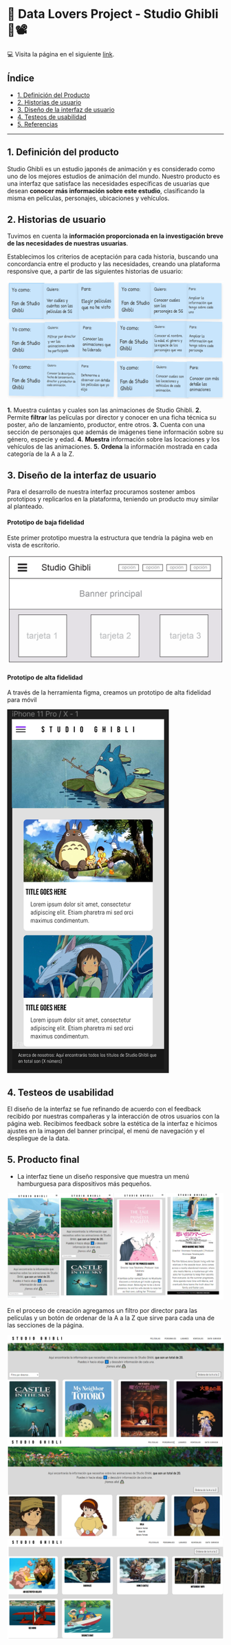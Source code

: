 #  🏯 Data Lovers Project - Studio Ghibli 🏯📽️

💻 Visita la página en el siguiente [link](https://zeligoland.github.io/BOG005-data-lovers.github.io/src/index.html).

## Índice

* [1. Definición del Producto](#1-Definición-del-producto)
* [2. Historias de usuario](#2-Historias-de-usuario)
* [3. Diseño de la interfaz de usuario](#3-Diseño-de-la-interfaz-de-usuario)
* [4. Testeos de usabilidad](#4-Testeos-de-usabilidad)
* [5. Referencias](#5-Referencias)


***

## 1. Definición del producto

Studio Ghibli es un estudio japonés de animación y es considerado como uno de los mejores estudios de animación del mundo. Nuestro producto es una interfaz que satisface las necesidades específicas de usuarias que desean **conocer más información sobre este estudio**, clasificando la misma en películas, personajes, ubicaciones y vehículos.

## 2. Historias de usuario

Tuvimos en cuenta la **información proporcionada en la investigación breve de las necesidades de nuestras usuarias**.

Establecimos los criterios de aceptación para cada historia, buscando una concordancia entre el producto y las necesidades, creando una plataforma responsive que, a partir de las siguientes historias de usuario:

![.image](./historia-de-usuario-1.PNG)

**1.** Muestra cuántas y cuales son las animaciones de Studio Ghibli.
**2.** Permite **filtrar** las películas por director y conocer en una ficha técnica su poster, año de lanzamiento, productor, entre otros.
**3.** Cuenta con una sección de personajes que además de imágenes tiene información sobre su género, especie y edad.
**4.** **Muestra** información sobre las locaciones y los vehículos de las animaciones.
**5.** **Ordena** la información mostrada en cada categoría de la A a la Z.

## 3. Diseño de la interfaz de usuario

Para el desarrollo de nuestra interfaz procuramos sostener ambos prototipos y replicarlos en la plataforma, teniendo un producto muy similar al planteado.

#### Prototipo de baja fidelidad

Este primer prototipo muestra la estructura que tendría la página web en vista de escritorio.

![.image](./Baja-fidelidad.png)

#### Prototipo de alta fidelidad

A través de la herramienta figma, creamos un prototipo de alta fidelidad para móvil

![.image](./prototipo-alta-fidelidad-movil.PNG)

## 4. Testeos de usabilidad

El diseño de la interfaz se fue refinando de acuerdo con el feedback recibido por nuestras compañeras y la interacción de otros usuarios con la página web. Recibimos feedback sobre la estética de la interfaz e hicimos ajustes en la imagen del banner principal, el menú de navegación y el despliegue de la data.

## 5. Producto final

- La interfaz tiene un diseño responsive que muestra un menú hamburguesa para dispositivos más pequeños.  

![.image](./version-mobile.PNG)

En el proceso de creación agregamos un filtro por director para las películas y un botón de ordenar de la A a la Z que sirve para cada una de las secciones de la página.

![.image](./movies-desktop.PNG)
![.image](./characters-desktop.PNG)
![.image](./ordered-vehicles.PNG)
